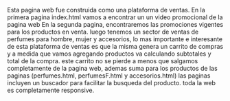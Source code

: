 Esta pagina web fue construida como una plataforma de ventas.
En la primera pagina index.html vamos a encontrar un un video promocional de la pagina web
En la segunda pagina, encontraremos las promociones vigentes para los productos en venta.
luego tenemos un sector de ventas de perfumes para hombre, mujer y accesorios, lo mas importante e interesante de esta plataforma de ventas
es que la misma genera un carrito de compras y a medida que vamos agregando productos va calculando subtotales y total de la compra.
este carrito no se pierde a menos que salgamos completamente de la pagina web, ademas suma para los productos de las paginas (perfumes.html, perfumesF.html y accesorios.html)
las paginas incluyen un buscador para facilitar la busqueda del producto.
toda la web es completamente responsive.